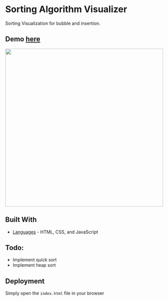 # Sorting Algorithm Visualizer

Sorting Visualization for bubble and insertion. </br>

## Demo <a href="https://blakley.github.io/Sort-Visualizer/"><strong>here</strong></a>
<p>
  <img src="https://media.giphy.com/media/rEzzIIpQWFx2CPcoPd/giphy.gif" width=500>
</p>

## Built With
  - [Languages](https://www.w3schools.com/html/html_scripts.asp) - HTML, CSS, and JavaScript
  
## Todo:
  - Implement quick sort
  - Implement heap sort

## Deployment

Simply open the `index.html` file in your browser


